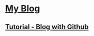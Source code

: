 # [My Blog](https://hsuanhauliu.github.io/)

## [Tutorial - Blog with Github](https://pages.github.com/)
